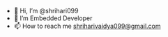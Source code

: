 - 👋 Hi, I’m @shrihari099
- 👀 I’m Embedded Developer
- 📫 How to reach me shriharivaidya099@gmail.com

<!---
shrihari099/shrihari099 is a ✨ special ✨ repository because its `README.md` (this file) appears on your GitHub profile.
You can click the Preview link to take a look at your changes.
--->
